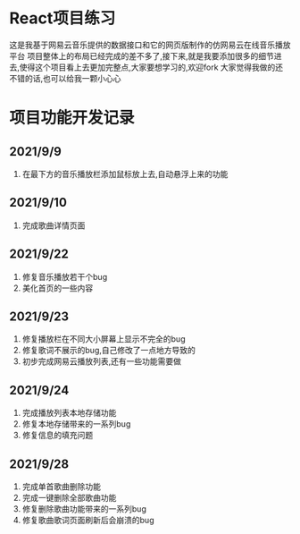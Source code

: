 # React项目练习
这是我基于网易云音乐提供的数据接口和它的网页版制作的仿网易云在线音乐播放平台
项目整体上的布局已经完成的差不多了,接下来,就是我要添加很多的细节进去,使得这个项目看上去更加完整点,大家要想学习的,欢迎fork
大家觉得我做的还不错的话,也可以给我一颗小心心
# 项目功能开发记录
## 2021/9/9
1. 在最下方的音乐播放栏添加鼠标放上去,自动悬浮上来的功能
## 2021/9/10
1. 完成歌曲详情页面
## 2021/9/22
1. 修复音乐播放若干个bug
2. 美化首页的一些内容
## 2021/9/23
1. 修复播放栏在不同大小屏幕上显示不完全的bug
2. 修复歌词不展示的bug,自己修改了一点地方导致的
3. 初步完成网易云播放列表,还有一些功能需要做
## 2021/9/24
1. 完成播放列表本地存储功能
2. 修复本地存储带来的一系列bug
3. 修复信息的填充问题
## 2021/9/28
1. 完成单首歌曲删除功能
2. 完成一键删除全部歌曲功能
3. 修复删除歌曲功能带来的一系列bug
4. 修复歌曲歌词页面刷新后会崩溃的bug
